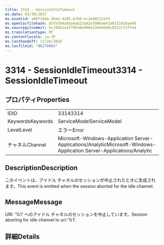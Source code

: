 ```yaml
---
title: 3314 - SessionIdleTimeout
ms.date: 03/30/2017
ms.assetid: a00f104e-3bea-4185-b7b0-ec1ed8212a74
ms.openlocfilehash: 83fb784a8da4ab23a62e3906a641b01f283bae90
ms.sourcegitcommit: bc293b14af795e0e999e3304dd40c0222cf2ffe4
ms.translationtype: MT
ms.contentlocale: ja-JP
ms.lasthandoff: 11/26/2020
ms.locfileid: "96279403"
---
```

# <a name="3314---sessionidletimeout"></a><span data-ttu-id="85ca6-102">3314 - SessionIdleTimeout</span><span class="sxs-lookup"><span data-stu-id="85ca6-102">3314 - SessionIdleTimeout</span></span>

## <a name="properties"></a><span data-ttu-id="85ca6-103">プロパティ</span><span class="sxs-lookup"><span data-stu-id="85ca6-103">Properties</span></span>  
  
|||  
|-|-|  
|<span data-ttu-id="85ca6-104">ID</span><span class="sxs-lookup"><span data-stu-id="85ca6-104">ID</span></span>|<span data-ttu-id="85ca6-105">3314</span><span class="sxs-lookup"><span data-stu-id="85ca6-105">3314</span></span>|  
|<span data-ttu-id="85ca6-106">Keywords</span><span class="sxs-lookup"><span data-stu-id="85ca6-106">Keywords</span></span>|<span data-ttu-id="85ca6-107">ServiceModel</span><span class="sxs-lookup"><span data-stu-id="85ca6-107">ServiceModel</span></span>|  
|<span data-ttu-id="85ca6-108">Level</span><span class="sxs-lookup"><span data-stu-id="85ca6-108">Level</span></span>|<span data-ttu-id="85ca6-109">エラー</span><span class="sxs-lookup"><span data-stu-id="85ca6-109">Error</span></span>|  
|<span data-ttu-id="85ca6-110">チャネル</span><span class="sxs-lookup"><span data-stu-id="85ca6-110">Channel</span></span>|<span data-ttu-id="85ca6-111">Microsoft-Windows-Application Server-Applications/Analytic</span><span class="sxs-lookup"><span data-stu-id="85ca6-111">Microsoft-Windows-Application Server-Applications/Analytic</span></span>|  
  
## <a name="description"></a><span data-ttu-id="85ca6-112">Description</span><span class="sxs-lookup"><span data-stu-id="85ca6-112">Description</span></span>  

 <span data-ttu-id="85ca6-113">このイベントは、アイドル チャネルのセッションが中止されたときに生成されます。</span><span class="sxs-lookup"><span data-stu-id="85ca6-113">This event is emitted when the session aborted for the idle channel.</span></span>  
  
## <a name="message"></a><span data-ttu-id="85ca6-114">Message</span><span class="sxs-lookup"><span data-stu-id="85ca6-114">Message</span></span>  

 <span data-ttu-id="85ca6-115">URI: '%1' へのアイドル チャネルのセッションを中止しています。</span><span class="sxs-lookup"><span data-stu-id="85ca6-115">Session aborting for idle channel to uri:'%1'.</span></span>  
  
## <a name="details"></a><span data-ttu-id="85ca6-116">詳細</span><span class="sxs-lookup"><span data-stu-id="85ca6-116">Details</span></span>
